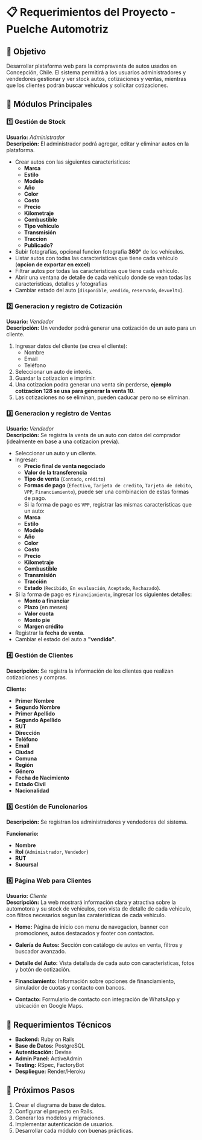 # 📋 Requerimientos del Proyecto - Puelche Automotriz

## 🎯 Objetivo
Desarrollar plataforma web para la compraventa de autos usados en Concepción, Chile.
El sistema permitirá a los usuarios administradores y vendedores gestionar y ver stock autos, cotizaciones y ventas, mientras que los clientes podrán buscar vehículos y solicitar cotizaciones.

## 📂 Módulos Principales

### 1️⃣ Gestión de Stock
**Usuario:** *Administrador*  
**Descripción:** El administrador podrá agregar, editar y eliminar autos en la plataforma.

- Crear autos con las siguientes caracteristicas:
  - **Marca**
  - **Estilo**
  - **Modelo**
  - **Año**
  - **Color**
  - **Costo**
  - **Precio**
  - **Kilometraje**
  - **Combustible**
  - **Tipo vehiculo**
  - **Transmisión**
  - **Traccion**
  - **Publicado?**
- Subir fotografias, opcional funcion fotografia **360°** de los vehículos.
- Listar autos con todas las caracteristicas que tiene cada vehiculo (**opcion de exportar en excel**)
- Filtrar autos por todas las caracteristicas que tiene cada vehiculo.
- Abrir una ventana de detalle de cada vehiculo donde se vean todas las caracteristicas, detalles y fotografias
- Cambiar estado del auto (`disponible`, `vendido`, `reservado`, `devuelto`).

### 2️⃣ Generacion y registro de Cotización
**Usuario:** *Vendedor*  
**Descripción:** Un vendedor podrá generar una cotización de un auto para un cliente.

1. Ingresar datos del cliente (se crea el cliente):
   - Nombre
   - Email
   - Teléfono
2. Seleccionar un auto de interés.
3. Guardar la cotizacion e imprimir.
4. Una cotizacion podra generar una venta sin perderse, **ejemplo cotizacion 128 se usa para generar la venta 10**.
5. Las cotizaciones no se eliminan, pueden caducar pero no se eliminan.

### 3️⃣ Generacion y registro de Ventas
**Usuario:** *Vendedor*  
**Descripción:** Se registra la venta de un auto con datos del comprador (idealmente en base a una cotizacion previa).

- Seleccionar un auto y un cliente.
- Ingresar:
  - **Precio final de venta negociado**
  - **Valor de la transferencia**
  - **Tipo de venta** (`Contado`, `crédito`)
  - **Formas de pago** (`Efectivo`, `Tarjeta de credito`, `Tarjeta de debito`, `VPP`, `Financiamiento`), puede ser una combinacion de estas formas de pago.
  - Si la forma de pago es `VPP`, registrar las mismas características que un auto:
  - **Marca**
  - **Estilo**
  - **Modelo**
  - **Año**
  - **Color**
  - **Costo**
  - **Precio**
  - **Kilometraje**
  - **Combustible**
  - **Transmisión**
  - **Tracción**
  - **Estado** (`Recibido`, `En evaluación`, `Aceptado`, `Rechazado`).
- Si la forma de pago es `Financiamiento`, ingresar los siguientes detalles:
  - **Monto a financiar**
  - **Plazo** (en meses)
  - **Valor cuota**
  - **Monto pie**
  - **Margen crédito**
- Registrar la **fecha de venta**.
- Cambiar el estado del auto a **"vendido"**.

### 4️⃣ Gestión de Clientes
**Descripción:** Se registra la información de los clientes que realizan cotizaciones y compras.

**Cliente:**
- **Primer Nombre**
- **Segundo Nombre**
- **Primer Apellido**
- **Segundo Apellido**
- **RUT**
- **Dirección**
- **Teléfono**
- **Email**
- **Ciudad**
- **Comuna**
- **Región**
- **Género**
- **Fecha de Nacimiento**
- **Estado Civil**
- **Nacionalidad**

### 5️⃣ Gestión de Funcionarios
**Descripción:** Se registran los administradores y vendedores del sistema.

**Funcionario:**
- **Nombre**
- **Rol** (`Administrador`, `Vendedor`)
- **RUT**
- **Sucursal**

### 6️⃣ Página Web para Clientes

**Usuario:** *Cliente*  
**Descripción:** La web mostrará información clara y atractiva sobre la automotora y su stock de vehículos, con vista de detalle de cada vehiculo, con filtros necesarios segun las carateristicas de cada vehiculo.

- **Home:**  Página de inicio con menu de navegacion, banner con promociones, autos destacados y footer con contactos.

- **Galería de Autos:**  Sección con catálogo de autos en venta, filtros y buscador avanzado.

- **Detalle del Auto:**  Vista detallada de cada auto con características, fotos y botón de cotización.

- **Financiamiento:**  Información sobre opciones de financiamiento, simulador de cuotas y contacto con bancos.

- **Contacto:**  Formulario de contacto con integración de WhatsApp y ubicación en Google Maps.

## 🚀 Requerimientos Técnicos
- **Backend:** Ruby on Rails
- **Base de Datos:** PostgreSQL
- **Autenticación:** Devise
- **Admin Panel:** ActiveAdmin
- **Testing:** RSpec, FactoryBot
- **Despliegue:** Render/Heroku

## 📅 Próximos Pasos
1. Crear el diagrama de base de datos.
2. Configurar el proyecto en Rails.
3. Generar los modelos y migraciones.
4. Implementar autenticación de usuarios.
5. Desarrollar cada módulo con buenas prácticas.
